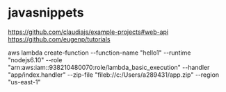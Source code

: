 # javasnippets

https://github.com/claudiajs/example-projects#web-api
https://github.com/eugenp/tutorials



aws lambda create-function --function-name "hello1" --runtime "nodejs6.10" --role "arn:aws:iam::938210480070:role/lambda_basic_execution" --handler "app/index.handler" --zip-file "fileb://c:/Users/a289431/app.zip" --region "us-east-1"


